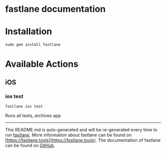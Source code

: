 fastlane documentation
================
# Installation
```
sudo gem install fastlane
```
# Available Actions
## iOS
### ios test
```
fastlane ios test
```
Runs all tests, archives app

----

This README.md is auto-generated and will be re-generated every time to run [fastlane](https://fastlane.tools).
More information about fastlane can be found on [https://fastlane.tools](https://fastlane.tools).
The documentation of fastlane can be found on [GitHub](https://github.com/fastlane/fastlane/tree/master/fastlane).